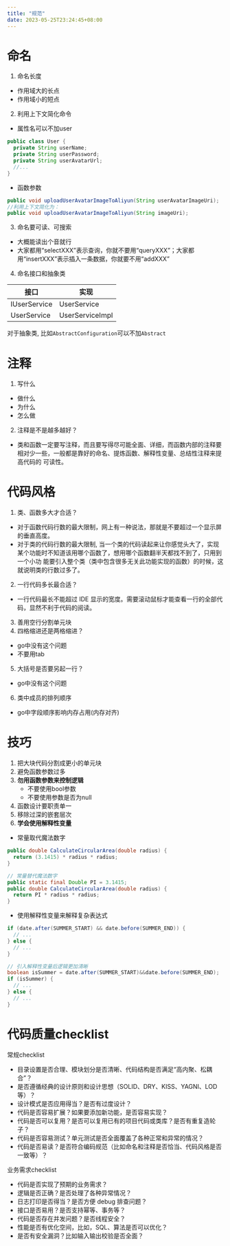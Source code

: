 ```yaml
---
title: "规范"
date: 2023-05-25T23:24:45+08:00
---
```


# 命名

1. 命名长度

- 作用域大的长点
- 作用域小的短点

2. 利用上下文简化命令

- 属性名可以不加user

```java
public class User {
  private String userName;
  private String userPassword;
  private String userAvatarUrl;
  //...
}
```

- 函数参数

```java
public void uploadUserAvatarImageToAliyun(String userAvatarImageUri);
//利用上下文简化为：
public void uploadUserAvatarImageToAliyun(String imageUri);
```

3. 命名要可读、可搜索

- 大概能读出个音就行
- 大家都用“selectXXX”表示查询，你就不要用“queryXXX”；大家都用“insertXXX”表示插入一条数据，你就要不用“addXXX”

4. 命名接口和抽象类

| 接口           | 实现              |
|--------------|-----------------|
| IUserService | UserService     |
| UserService  | UserServiceImpl |

对于抽象类, 比如`AbstractConfiguration`可以不加`Abstract`

# 注释

1. 写什么

- 做什么
- 为什么
- 怎么做

2. 注释是不是越多越好？

- 类和函数一定要写注释，而且要写得尽可能全面、详细，而函数内部的注释要相对少一些，一般都是靠好的命名、提炼函数、解释性变量、总结性注释来提高代码的
  可读性。

# 代码风格

1. 类、函数多大才合适？

- 对于函数代码行数的最大限制，网上有一种说法，那就是不要超过一个显示屏的垂直高度。
- 对于类的代码行数的最大限制, 当一个类的代码读起来让你感觉头大了，实现某个功能时不知道该用哪个函数了，想用哪个函数翻半天都找不到了，只用到一个小功
  能要引入整个类（类中包含很多无关此功能实现的函数）的时候，这就说明类的行数过多了。

2. 一行代码多长最合适？

- 一行代码最长不能超过 IDE 显示的宽度。需要滚动鼠标才能查看一行的全部代码，显然不利于代码的阅读。

3. 善用空行分割单元块
4. 四格缩进还是两格缩进？

- go中没有这个问题
- 不要用tab

5. 大括号是否要另起一行？

- go中没有这个问题

6. 类中成员的排列顺序

- go中字段顺序影响内存占用(内存对齐)

# 技巧

1. 把大块代码分割成更小的单元块
2. 避免函数参数过多
3. **勿用函数参数来控制逻辑**
   - 不要使用bool参数
   - 不要使用参数是否为null
4. 函数设计要职责单一
5. 移除过深的嵌套层次
6. **学会使用解释性变量**

- 常量取代魔法数字

```java
public double CalculateCircularArea(double radius) {
  return (3.1415) * radius * radius;
}

// 常量替代魔法数字
public static final Double PI = 3.1415;
public double CalculateCircularArea(double radius) {
  return PI * radius * radius;
}
```

- 使用解释性变量来解释复杂表达式

```java
if (date.after(SUMMER_START) && date.before(SUMMER_END)) {
  // ...
} else {
  // ...
}

// 引入解释性变量后逻辑更加清晰
boolean isSummer = date.after(SUMMER_START)&&date.before(SUMMER_END);
if (isSummer) {
  // ...
} else {
  // ...
} 
```

# 代码质量checklist

常规checklist

- 目录设置是否合理、模块划分是否清晰、代码结构是否满足“高内聚、松耦合”？
- 是否遵循经典的设计原则和设计思想（SOLID、DRY、KISS、YAGNI、LOD 等）？
- 设计模式是否应用得当？是否有过度设计？
- 代码是否容易扩展？如果要添加新功能，是否容易实现？
- 代码是否可以复用？是否可以复用已有的项目代码或类库？是否有重复造轮子？
- 代码是否容易测试？单元测试是否全面覆盖了各种正常和异常的情况？
- 代码是否易读？是否符合编码规范（比如命名和注释是否恰当、代码风格是否一致等）？

业务需求checklist

- 代码是否实现了预期的业务需求？
- 逻辑是否正确？是否处理了各种异常情况？
- 日志打印是否得当？是否方便 debug 排查问题？
- 接口是否易用？是否支持幂等、事务等？
- 代码是否存在并发问题？是否线程安全？
- 性能是否有优化空间，比如，SQL、算法是否可以优化？
- 是否有安全漏洞？比如输入输出校验是否全面？
